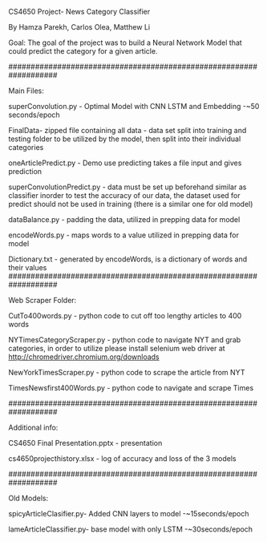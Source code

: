 ﻿CS4650 Project- News Category Classifier


By Hamza Parekh, Carlos Olea, Matthew Li


Goal:
The goal of the project was to build a Neural Network Model that could predict the category for a given article.

###################################################################

Main Files:

superConvolution.py - Optimal Model with CNN LSTM and Embedding -~50 seconds/epoch

FinalData- zipped file containing all data - data set split into training and testing folder to be utilized by the model, then split into their individual categories

oneArticlePredict.py - Demo use predicting takes a file input and gives prediction 

superConvolutionPredict.py -  data must be set up beforehand similar as classifier inorder to test the accuracy of our data, the dataset used for predict should not be used in training (there is a similar one for old model)

dataBalance.py - padding the data, utilized in prepping data for model

encodeWords.py - maps words to a value utilized in prepping data for model

Dictionary.txt - generated by encodeWords, is a dictionary of words and their values
###################################################################

Web Scraper Folder:

CutTo400words.py - python code to cut off too lengthy articles to 400 words

NYTimesCategoryScraper.py - python code to navigate NYT and grab categories, in order to utilize please install selenium web driver at http://chromedriver.chromium.org/downloads

NewYorkTimesScraper.py - python code to scrape the article from NYT

TimesNewsfirst400Words.py - python code to navigate and scrape Times

###################################################################

Additional info:

CS4650 Final Presentation.pptx - presentation

cs4650projecthistory.xlsx - log of accuracy and loss of the 3 models

###################################################################

Old Models:

spicyArticleClasifier.py- Added CNN layers to model -~15seconds/epoch

lameArticleClassifier.py- base model with only LSTM -~30seconds/epoch
